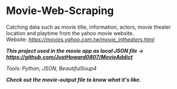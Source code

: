 ﻿# Movie-Web-Scraping
 
 Catching data such as movie title, information, actors, movie theater location and playtime from the yahoo movie website. <br>
 Website: <em>https://movies.yahoo.com.tw/movie_intheaters.html<em> <br>
 
 ***This project used in the movie app as local JSON file -> <em>https://github.com/JustHoward0807/MovieAddict<em>***
 
 Tools: Python, JSON, BeautifulSoup4
  
 ***Check out the movie-output file to know what it's like.***
 
 
